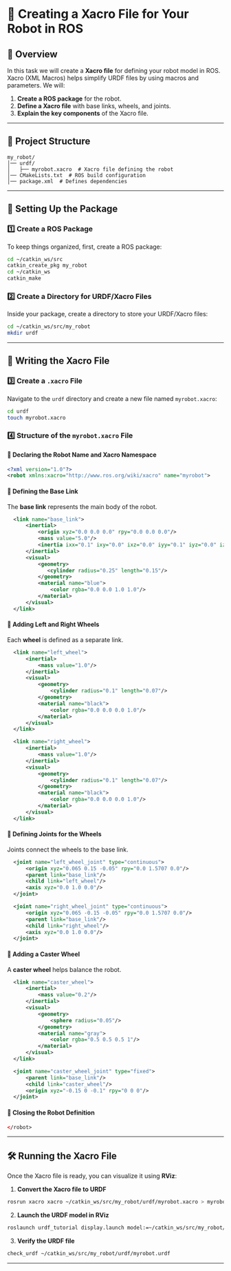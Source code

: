 # 🚀 Creating a Xacro File for Your Robot in ROS

## 📌 Overview
In this task we will create a **Xacro file** for defining your robot model in ROS. Xacro (XML Macros) helps simplify URDF files by using macros and parameters. We will:

1. **Create a ROS package** for the robot.
2. **Define a Xacro file** with base links, wheels, and joints.
3. **Explain the key components** of the Xacro file.

---

## 📂 Project Structure
```
my_robot/
│── urdf/
│   ├── myrobot.xacro  # Xacro file defining the robot
│── CMakeLists.txt  # ROS build configuration
│── package.xml  # Defines dependencies
```

---

## 🔧 Setting Up the Package
### 1️⃣ Create a ROS Package
To keep things organized, first, create a ROS package:
```bash
cd ~/catkin_ws/src
catkin_create_pkg my_robot
cd ~/catkin_ws
catkin_make
```

### 2️⃣ Create a Directory for URDF/Xacro Files
Inside your package, create a directory to store your URDF/Xacro files:
```bash
cd ~/catkin_ws/src/my_robot
mkdir urdf
```

---

## 📝 Writing the Xacro File
### 3️⃣ Create a `.xacro` File
Navigate to the `urdf` directory and create a new file named `myrobot.xacro`:
```bash
cd urdf
touch myrobot.xacro
```

### 4️⃣ Structure of the `myrobot.xacro` File

#### 📌 Declaring the Robot Name and Xacro Namespace
```xml
<?xml version="1.0"?>
<robot xmlns:xacro="http://www.ros.org/wiki/xacro" name="myrobot">
```

#### 📌 Defining the Base Link
The **base link** represents the main body of the robot.
```xml
  <link name="base_link">
      <inertial>
          <origin xyz="0.0 0.0 0.0" rpy="0.0 0.0 0.0"/>
          <mass value="5.0"/>
          <inertia ixx="0.1" ixy="0.0" ixz="0.0" iyy="0.1" iyz="0.0" izz="0.1"/>
      </inertial>
      <visual>
          <geometry>
             <cylinder radius="0.25" length="0.15"/>
          </geometry>
          <material name="blue">
              <color rgba="0.0 0.0 1.0 1.0"/>
          </material>
      </visual>
  </link>
```

#### 📌 Adding Left and Right Wheels
Each **wheel** is defined as a separate link.
```xml
  <link name="left_wheel">
      <inertial>
          <mass value="1.0"/>
      </inertial>
      <visual>
          <geometry>
              <cylinder radius="0.1" length="0.07"/>
          </geometry>
          <material name="black">
              <color rgba="0.0 0.0 0.0 1.0"/>
          </material>
      </visual>
  </link>

  <link name="right_wheel">
      <inertial>
          <mass value="1.0"/>
      </inertial>
      <visual>
          <geometry>
              <cylinder radius="0.1" length="0.07"/>
          </geometry>
          <material name="black">
              <color rgba="0.0 0.0 0.0 1.0"/>
          </material>
      </visual>
  </link>
```

#### 📌 Defining Joints for the Wheels
Joints connect the wheels to the base link.
```xml
  <joint name="left_wheel_joint" type="continuous">
      <origin xyz="0.065 0.15 -0.05" rpy="0.0 1.5707 0.0"/>
      <parent link="base_link"/>
      <child link="left_wheel"/>
      <axis xyz="0.0 1.0 0.0"/>
  </joint>

  <joint name="right_wheel_joint" type="continuous">
      <origin xyz="0.065 -0.15 -0.05" rpy="0.0 1.5707 0.0"/>
      <parent link="base_link"/>
      <child link="right_wheel"/>
      <axis xyz="0.0 1.0 0.0"/>
  </joint>
```

#### 📌 Adding a Caster Wheel
A **caster wheel** helps balance the robot.
```xml
  <link name="caster_wheel">
      <inertial>
          <mass value="0.2"/>
      </inertial>
      <visual>
          <geometry>
              <sphere radius="0.05"/>
          </geometry>
          <material name="gray">
              <color rgba="0.5 0.5 0.5 1"/>
          </material>
      </visual>
  </link>

  <joint name="caster_wheel_joint" type="fixed">
      <parent link="base_link"/>
      <child link="caster_wheel"/>
      <origin xyz="-0.15 0 -0.1" rpy="0 0 0"/>
  </joint>
```

#### 📌 Closing the Robot Definition
```xml
</robot>
```

---

## 🛠️ Running the Xacro File
Once the Xacro file is ready, you can visualize it using **RViz**:

1. **Convert the Xacro file to URDF**
```bash
rosrun xacro xacro ~/catkin_ws/src/my_robot/urdf/myrobot.xacro > myrobot.urdf
```

2. **Launch the URDF model in RViz**
```bash
roslaunch urdf_tutorial display.launch model:=~/catkin_ws/src/my_robot/urdf/myrobot.urdf
```

3. **Verify the URDF file**
```bash
check_urdf ~/catkin_ws/src/my_robot/urdf/myrobot.urdf
```

---



